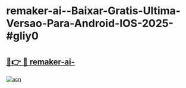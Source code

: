 # remaker-ai--Baixar-Gratis-Ultima-Versao-Para-Android-IOS-2025-#gliy0

# <h2><a href="https://ainizakaria.my?title=remaker-ai-&ref=24M">🔗👉 🔴 remaker-ai-</a></h2>

[![acn](https://github.com/user-attachments/assets/0f9c940e-d8b0-45ae-aac7-cd30a18b3e1c)](https://ainizakaria.my?title=remaker-ai-&ref=24M)


